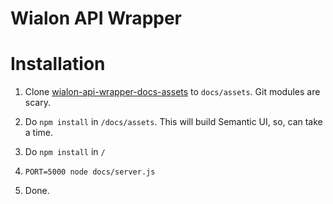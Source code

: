 Wialon API Wrapper
==================

# Installation

1. Clone [wialon-api-wrapper-docs-assets](https://github.com/Rulexec/wialon-api-wrapper-docs-assets) to `docs/assets`. Git modules are scary.

2. Do `npm install` in `/docs/assets`. This will build Semantic UI, so, can take a time.

2. Do `npm install` in `/`

3. `PORT=5000 node docs/server.js`

4. Done.